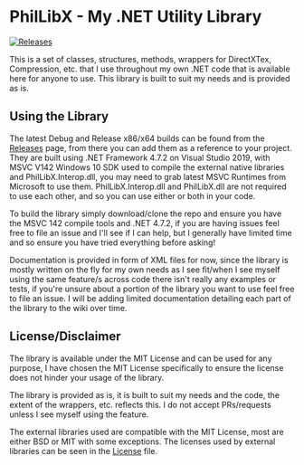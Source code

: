 # PhilLibX - My .NET Utility Library
[![Releases](https://img.shields.io/github/downloads/Scobalula/PhilLibX/total.svg)](https://github.com/Scobalula/PhilLibX/releases)

This is a set of classes, structures, methods, wrappers for DirectXTex, Compression, etc. that I use throughout my own .NET code that is available here for anyone to use. This library is built to suit my needs and is provided as is.

## Using the Library

The latest Debug and Release x86/x64 builds can be found from the [Releases](https://github.com/Scobalula/PhilLibX/releases) page, from there you can add them as a reference to your project. They are built using .NET Framework 4.7.2 on Visual Studio 2019, with MSVC V142 Windows 10 SDK used to compile the external native libraries and PhilLibX.Interop.dll, you may need to grab latest MSVC Runtimes from Microsoft to use them. PhilLibX.Interop.dll and PhilLibX.dll are not required to use each other, and so you can use either or both in your code.

To build the library simply download/clone the repo and ensure you have the MSVC 142 compile tools and .NET 4.7.2, if you are having issues feel free to file an issue and I'll see if I can help, but I generally have limited time and so ensure you have tried everything before asking!

Documentation is provided in form of XML files for now, since the library is mostly written on the fly for my own needs as I see fit/when I see myself using the same feature/s across code there isn't really any examples or tests, if you're unsure about a portion of the library you want to use feel free to file an issue. I will be adding limited documentation detailing each part of the library to the wiki over time.

## License/Disclaimer

The library is available under the MIT License and can be used for any purpose, I have chosen the MIT License specifically to ensure the license does not hinder your usage of the library.

The library is provided as is, it is built to suit my needs and the code, the extent of the wrappers, etc. reflects this. I do not accept PRs/requests unless I see myself using the feature.

The external libraries used are compatible with the MIT License, most are either BSD or MIT with some exceptions. The licenses used by external libraries can be seen in the [License](https://github.com/Scobalula/PhilLibX/blob/master/LICENSE) file.
